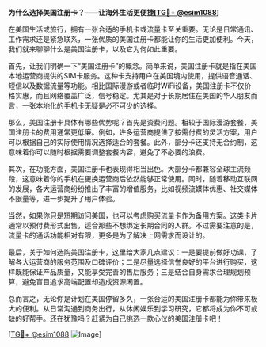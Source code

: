 **为什么选择美国注册卡？——让海外生活更便捷[[TG💪+ @esim1088](https://t.me/s/esim1088)]**

在美国生活或旅行，拥有一张合适的手机卡或流量卡至关重要。无论是日常通讯、工作需求还是紧急联系，一张优质的美国注册卡都能让你的生活更加便利。今天，我们就来聊聊什么是美国注册卡，以及它为何如此重要。

首先，让我们明确一下“美国注册卡”的概念。简单来说，美国注册卡就是指在美国本地运营商提供的SIM卡服务。这种卡支持用户在美国境内使用，提供语音通话、短信以及数据流量等功能。相比国际漫游或者临时WiFi设备，美国注册卡不仅价格实惠，而且网络覆盖广泛，信号稳定。尤其是对于长期居住在美国的华人朋友而言，一张本地化的手机卡无疑是必不可少的选择。

那么，美国注册卡具体有哪些优势呢？首先是资费问题。相较于国际漫游套餐，美国注册卡的费用通常更低廉。例如，许多运营商提供了按需付费的灵活方案，用户可以根据自己的实际使用情况选择适合的套餐。此外，部分卡还支持无合约制，这意味着你可以随时根据需要调整套餐内容，避免了不必要的浪费。

其次，在功能方面，美国注册卡也表现得相当出色。大部分卡都兼容全球主流频段，这意味着你的手机在更换运营商后依然能够正常使用。同时，随着移动互联网的发展，各大运营商纷纷推出了丰富的增值服务，比如视频流媒体优惠、社交媒体不限量等，进一步提升了用户体验。

当然，如果你只是短期访问美国，也可以考虑购买流量卡作为备用方案。这类卡片通常以预付费形式出售，适合那些不想绑定长期合同的人群。不过需要注意的是，流量卡的通话功能相对有限，更多是为了解决上网需求而设计的。

最后，关于如何选购美国注册卡，这里给大家几点建议：一是要提前做好功课，了解各大运营商的服务范围及口碑评价；二是尽量选择信誉良好的平台进行购买，这样既能保证产品质量，又能享受完善的售后服务；三是结合自身需求合理规划预算，避免盲目追求高端配置却造成资源闲置。

总而言之，无论你是计划在美国停留多久，一张合适的美国注册卡都能为你带来极大的便利。从日常沟通到商务出行，从休闲娱乐到学习研究，它都将成为你不可或缺的好帮手。还在犹豫吗？赶紧为自己挑选一款心仪的美国注册卡吧！

[[TG💪+ @esim1088](https://t.me/s/esim1088) ![Image](https://i.postimg.cc/4NQfJmqS/Snipaste-2025-05-13-00-14-12.png)]